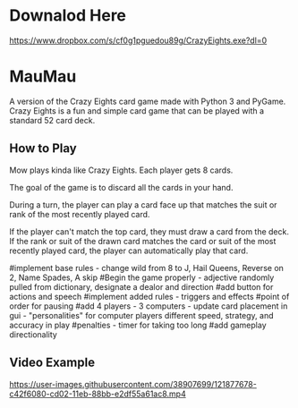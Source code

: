 # Downalod Here
<https://www.dropbox.com/s/cf0g1pguedou89g/CrazyEights.exe?dl=0>

# MauMau
A version of the Crazy Eights card game made with Python 3 and PyGame. Crazy Eights is a fun and simple card game that can be played with a standard 52 card deck.

## How to Play
Mow plays kinda like Crazy Eights. Each player gets 8 cards.

The goal of the game is to discard all the cards in your hand.

During a turn, the player can play a card face up that matches the suit or rank of the most recently played card.

If the player can't match the top card, they must draw a card from the deck. If the rank or suit of the drawn card matches the card or suit of the most recently played card, the player can automatically play that card.

#implement base rules - change wild from 8 to J, Hail Queens, Reverse on 2, Name Spades, A skip
#Begin the game properly - adjective randomly pulled from dictionary, designate a dealor and direction
#add button for actions and speech
#implement added rules - triggers and effects
#point of order for pausing
#add 4 players - 3 computers - update card placement in gui - "personalities" for computer players different speed, strategy, and accuracy in play
#penalties - timer for taking too long
#add gameplay directionality

## Video Example
https://user-images.githubusercontent.com/38907699/121877678-c42f6080-cd02-11eb-88bb-e2df55a61ac8.mp4


